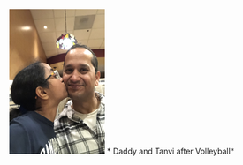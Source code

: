 <img src="./IMG-0181.jpg" alt="Daddy and Tanvi" width="173" height="263">
*
Daddy and Tanvi after Volleyball*

